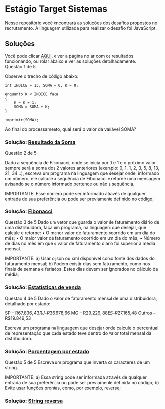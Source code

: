 
# Estágio Target Sistemas

Nesse repositório você encontrará as soluções dos desafios propostos no recrutamento. A linguagem utilizada para realizar o desafio foi JavaScript.


## Soluções

Você pode clicar [AQUI](https://felipemanchester.github.io/estagio-target-sistemas). e ver a página no ar com os resultados funcionando, ou rolar abaixo e ver as soluções detalhadamente.
<br />
Questão 1 de 5

Observe o trecho de código abaixo:

    int INDICE = 13, SOMA = 0, K = 0;

    enquanto K < INDICE faça
    {
    	K = K + 1;
    	SOMA = SOMA + K;
    }

    imprimir(SOMA);

Ao final do processamento, qual será o valor da variável SOMA?

### Solução: [Resultado da Soma](https://github.com/FelipeManchester/estagio-target-sistemas/blob/master/scripts/sumResult.js)

Questão 2 de 5

Dado a sequência de Fibonacci, onde se inicia por 0 e 1 e o próximo valor sempre será a soma dos 2 valores anteriores (exemplo: 0, 1, 1, 2, 3, 5, 8, 13, 21, 34...), escreva um programa na linguagem que desejar onde, informado um número, ele calcule a sequência de Fibonacci e retorne uma mensagem avisando se o número informado pertence ou não a sequência.

IMPORTANTE:
Esse número pode ser informado através de qualquer entrada de sua preferência ou pode ser previamente definido no código;
### Solução: [Fibonacci](https://github.com/FelipeManchester/estagio-target-sistemas/blob/master/scripts/isFibonacci.js)

Questão 3 de 5
Dado um vetor que guarda o valor de faturamento diário de uma distribuidora, faça um programa, na linguagem que desejar, que calcule e retorne:
   • O menor valor de faturamento ocorrido em um dia do mês;
   • O maior valor de faturamento ocorrido em um dia do mês;
   • Número de dias no mês em que o valor de faturamento diário foi superior à média mensal.

IMPORTANTE:
a) Usar o json ou xml disponível como fonte dos dados do faturamento mensal;
b) Podem existir dias sem faturamento, como nos finais de semana e feriados. Estes dias devem ser ignorados no cálculo da média;
### Solução: [Estatísticas de venda](https://github.com/FelipeManchester/estagio-target-sistemas/blob/master/scripts/billStatus.js)

Questao 4 de 5
Dado o valor de faturamento mensal de uma distribuidora, detalhado por estado:

   SP – R$67.836,43
   RJ – R$36.678,66
   MG – R$29.229,88
   ES – R$27.165,48
   Outros – R$19.849,53

Escreva um programa na linguagem que desejar onde calcule o percentual de representação que cada estado teve dentro do valor total mensal da distribuidora.
### Solução: [Porcentagem por estado](https://github.com/FelipeManchester/estagio-target-sistemas/blob/master/scripts/stateShare.js)

Questão 5 de 5
Escreva um programa que inverta os caracteres de um string.

IMPORTANTE:
a) Essa string pode ser informada através de qualquer entrada de sua preferência ou pode ser previamente definida no código;
b) Evite usar funções prontas, como, por exemplo, reverse;
### Solução: [String reversa](https://github.com/FelipeManchester/estagio-target-sistemas/blob/master/scripts/reverseWord.js)


